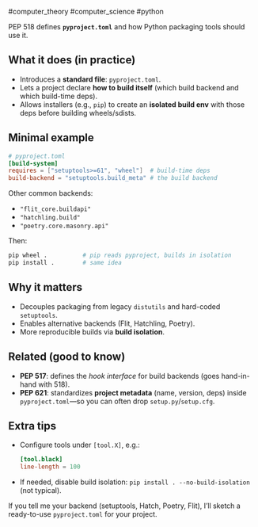 #computer_theory #computer_science #python 

PEP 518 defines **`pyproject.toml`** and how Python packaging tools should use it.

## What it does (in practice)

- Introduces a **standard file**: `pyproject.toml`.
- Lets a project declare **how to build itself** (which build backend and which build-time deps).
- Allows installers (e.g., `pip`) to create an **isolated build env** with those deps before building wheels/sdists.

## Minimal example

```toml
# pyproject.toml
[build-system]
requires = ["setuptools>=61", "wheel"]  # build-time deps
build-backend = "setuptools.build_meta" # the build backend

```

Other common backends:

- `"flit_core.buildapi"`
- `"hatchling.build"`
- `"poetry.core.masonry.api"`

Then:

```bash
pip wheel .          # pip reads pyproject, builds in isolation
pip install .        # same idea

```

## Why it matters

- Decouples packaging from legacy `distutils` and hard-coded `setuptools`.
- Enables alternative backends (Flit, Hatchling, Poetry).
- More reproducible builds via **build isolation**.

## Related (good to know)

- **PEP 517**: defines the _hook interface_ for build backends (goes hand-in-hand with 518).
- **PEP 621**: standardizes **project metadata** (name, version, deps) inside `pyproject.toml`—so you can often drop `setup.py`/`setup.cfg`.

## Extra tips

- Configure tools under `[tool.X]`, e.g.:
    
    ```toml
    [tool.black]
    line-length = 100
    
    ```
    
- If needed, disable build isolation: `pip install . --no-build-isolation` (not typical).
    

If you tell me your backend (setuptools, Hatch, Poetry, Flit), I’ll sketch a ready-to-use `pyproject.toml` for your project.